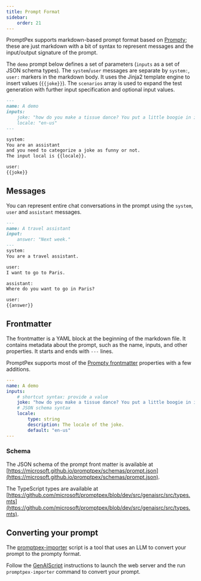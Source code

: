 ```yaml
---
title: Prompt Format
sidebar:
    order: 21
---
```


PromptPex supports markdown-based prompt format based on [Prompty](https://www.prompty.ai/); these are just markdown with a bit of syntax to
represent messages and the input/output signature of the prompt.

The `demo` prompt below defines a set of parameters (`inputs` as a set of JSON schema types).
The `system`/`user` messages are separate by `system:`, `user:` markers in the markdown body.
It uses the Jinja2 template engine to insert values (`{{joke}}`).
The `scenarios` array is used to expand the test generation with further input specification and optional input values.

```md wrap
---
name: A demo
inputs:
    joke: "how do you make a tissue dance? You put a little boogie in it."
    locale: "en-us"
---

system:
You are an assistant
and you need to categorize a joke as funny or not.
The input local is {{locale}}.

user:
{{joke}}
```

## Messages

You can represent entire chat conversations in the prompt using the `system`, `user` and `assistant` messages.

```md wrap "user:" "system:" "assistant:"
---
name: A travel assistant
input:
    answer: "Next week."
---
system:
You are a travel assistant.

user:
I want to go to Paris.

assistant:
Where do you want to go in Paris?

user:
{{answer}}
```

## Frontmatter 

The frontmatter is a YAML block at the beginning of the markdown file. It contains metadata about the prompt, such as the name, inputs, and other properties. It starts and ends with `---` lines.

PromptPex supports most of the [Prompty frontmatter](https://www.prompty.ai/docs/prompt-frontmatter) properties with a few additions.

```yaml
---
name: A demo
inputs:
    # shortcut syntax: provide a value
    joke: "how do you make a tissue dance? You put a little boogie in it."
    # JSON schema syntax
    locale:
        type: string
        description: The locale of the joke.
        default: "en-us"
---
```

### Schema

The JSON schema of the prompt front matter is available at [https://microsoft.github.io/promptpex/schemas/prompt.json](https://microsoft.github.io/promptpex/schemas/prompt.json).

The TypeScript types are available at [https://github.com/microsoft/promptpex/blob/dev/src/genaisrc/src/types.mts](https://github.com/microsoft/promptpex/blob/dev/src/genaisrc/src/types.mts).

## Converting your prompt

The [promptpex-importer](https://github.com/microsoft/promptpex/blob/dev/src/genaisrc/prompty-importer.genai.mts) script is a tool that uses an LLM to convert your prompt to the prompty format.

Follow the [GenAIScript](/promptpex/dev/genaiscript) instructions to launch the web server
and the run `promptpex-importer` command to convert your prompt.

